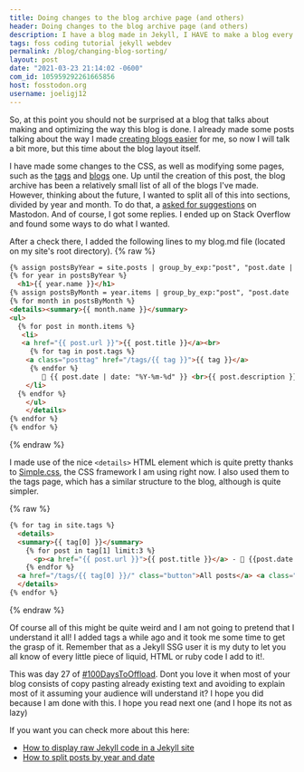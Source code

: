 ```yaml
---
title: Doing changes to the blog archive page (and others) 
header: Doing changes to the blog archive page (and others) 
description: I have a blog made in Jekyll, I HAVE to make a blog every time I made changes to its layout. Added blog list split by year and month, and better tags layout too 
tags: foss coding tutorial jekyll webdev
permalink: /blog/changing-blog-sorting/ 
layout: post 
date: "2021-03-23 21:14:02 -0600" 
com_id: 105959292261665856
host: fosstodon.org
username: joeligj12
--- 
```


So, at this point you should not be surprised at a blog that talks about making and optimizing the way this blog is done. I already made some posts talking about the way I made [creating blogs easier](/blog/rofi-automated-blog) for me, so now I will talk a bit more, but this time about the blog layout itself. 

I have made some changes to the CSS, as well as modifying some pages, such as the [tags](/tags) and [blogs](/blog) one. Up until the creation of this post, the blog archive has been a relatively small list of all of the blogs I've made. However, thinking about the future, I wanted to split all of this into sections, divided by year and month. To do that, a [asked for suggestions](https://fosstodon.org/@joeligj12/105936877426053202) on Mastodon. And of course, I got some replies. I ended up on Stack Overflow and found some ways to do what I wanted.

After a check there, I added the following lines to my blog.md file (located on my site's root directory).
{% raw %}
```html
{% assign postsByYear = site.posts | group_by_exp:"post", "post.date | date: '%Y'" %}
{% for year in postsByYear %}
  <h1>{{ year.name }}</h1>
{% assign postsByMonth = year.items | group_by_exp:"post", "post.date | date: '%B'" %}
{% for month in postsByMonth %}
<details><summary>{{ month.name }}</summary>
<ul>
  {% for post in month.items %}
   <li>
   <a href="{{ post.url }}">{{ post.title }}</a><br>
	 {% for tag in post.tags %}
    <a class="posttag" href="/tags/{{ tag }}">{{ tag }}</a>  
	 {% endfor %}
		📅 {{ post.date | date: "%Y-%m-%d" }} <br>{{ post.description }}
    </li>
  {% endfor %}
	</ul>
	</details>
{% endfor %}
{% endfor %}
```
{% endraw %}

I made use of the nice `<details>` HTML element which is quite pretty thanks to [Simple.css](https://simplecss.org), the CSS framework I am using right now. I also used them to the tags page, which has a similar structure to the blog, although is quite simpler.

{% raw %}
```html
{% for tag in site.tags %}
  <details>
  <summary>{{ tag[0] }}</summary>  
    {% for post in tag[1] limit:3 %}
      <p><a href="{{ post.url }}">{{ post.title }}</a> - 📅 {{post.date | date_to_string}} </p>
    {% endfor %}
  <a href="/tags/{{ tag[0] }}/" class="button">All posts</a> <a class="button" href="/feeds/{{ tag[0] }}.xml/">RSS</a>
  </details>
{% endfor %}
```
{% endraw %}

Of course all of this might be quite weird and I am not going to pretend that I understand it all! I added tags a while ago and it took me some time to get the grasp of it. Remember that as a Jekyll SSG user it is my duty to let you all know of every little piece of liquid, HTML or ruby code I add to it!.

This was day 27 of [#100DaysToOffload](https://100DaysToOffload.com). Dont you love it when most of your blog consists of copy pasting already existing text and avoiding to explain most of it assuming your audience will understand it? I hope you did because I am done with this. I hope you read next one (and I hope its not as lazy)

If you want you can check more about this here:
* [How to display raw Jekyll code in a Jekyll site](https://stackoverflow.com/questions/22044488/jekyll-code-in-jekyll#22045747)
* [How to split posts by year and date](https://stackoverflow.com/questions/19086284/jekyll-liquid-templating-how-to-group-blog-posts-by-year)
